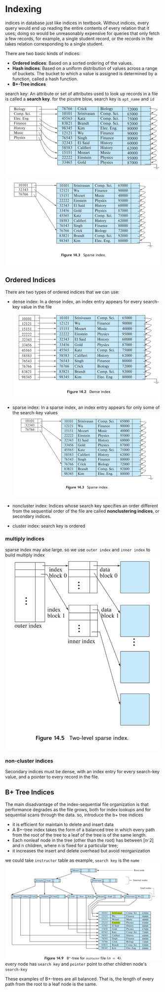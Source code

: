 # Indexing 
indices in database just like indices in textbook. Without indices, every query would end up reading the entire contents of every relation that it uses; doing so would be unreasonably expensive for queries that only fetch a few records, for example, a single student record, or the records in the takes relation corresponding to a single student.

There are two basic kinds of indices:

* **Ordered indices**: Based on a sorted ordering of the values.   
* **Hash indices**: Based on a uniform distribution of values across a range of buckets. The bucket to which a value is assigned is determined by a function, called a hash function.
* **B+-Tree indices**

 search key: An attribute or set of attributes used to look up records in a file is called a **search key**.
for the picutre blow, search key is `apt_name` and `id` 
 ![](../../../Image/search_key1.png)
 
 ![](../../../Image/sparse_index.png)

## Ordered Indices
There are two types of ordered indices that we can use:
* dense index: In a dense index, an index entry appears for every search-key value in the file
![](../../../Image/dense_index.png)
* sparse index: In a sparse index, an index entry appears for only some of the search-key values 
![](../../../Image/sparse_index.png)


* noncluster index: Indices whose search key specifies an order different from the sequential order of the file are called **nonclustering
indices**, or secondary indices. 
* cluster index: search key is ordered 

### multiply indices
sparse index may alse large. so we use `outer index` and `inner index` to build multiply index
![](../../../Image/two_level_sparse_index.png)


### non-cluster indices 
Secondary indices must be dense, with an index entry for every search-key value, and a pointer to every record in the file. 

## B+ Tree Indices 
The main disadvantage of the index-sequential file organization is that performance degrades as the file grows, both for index lookups and for sequential scans through the data.
so, introduce the b+ tree indices 

* it is efficient for maintain to delete and insert data 
* A B+-tree index takes the form of a balanced tree in which every path from the root of the tree to a leaf of the tree is of the same length.
* Each nonleaf node in the tree (other than the root) has between [n∕ 2] and n children, where n is fixed for a particular tree;  
* it increases the insert and delete overhead but avoid reorganization

we could take `instructor` table as example, `search key` is the `name`
![](../../../Image/b_plus_tree_instructor.png)
every node has `search key` and `pointer` point to other children node's `search-key`

These examples of B+-trees are all balanced. That is, the length of every path from the root to a leaf node is the same.  
